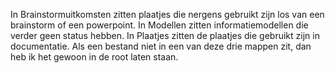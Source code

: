 In Brainstormuitkomsten zitten plaatjes die nergens gebruikt zijn los van een brainstorm of een powerpoint.
In Modellen zitten informatiemodellen die verder geen status hebben.
In Plaatjes zitten de plaatjes die gebruikt zijn in documentatie.
Als een bestand niet in een van deze drie mappen zit, dan heb ik het gewoon in de root laten staan.